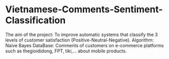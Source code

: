 # Vietnamese-Comments-Sentiment-Classification
The aim of the project: To improve automatic systems that classify the 3 levels of customer satisfaction (Positive-Neutral-Negative).
Algorithm: Naive Bayes
DataBase: Comments of customers on e-commerce platforms such as thegioididong, FPT, tiki,... about mobile products.
